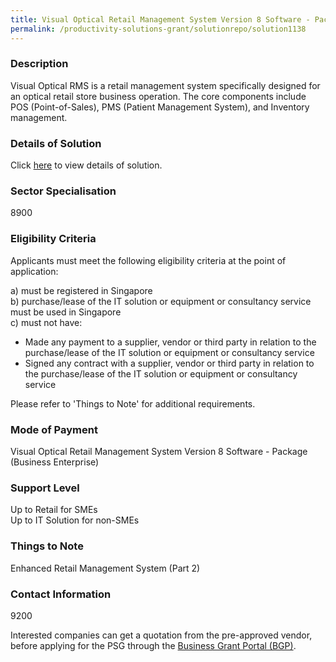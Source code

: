 ```yaml
---
title: Visual Optical Retail Management System Version 8 Software - Package (Business Enterprise)
permalink: /productivity-solutions-grant/solutionrepo/solution1138
---
```


### Description

Visual Optical RMS is a retail management system specifically designed for an optical retail store business operation. The core components include POS (Point-of-Sales), PMS (Patient Management System), and Inventory management.

### Details of Solution

Click <a href='Frontwave Software Pte Ltd' target='_blank' rel='noopener'>here</a> to view details of solution.

### Sector Specialisation

 8900 

### Eligibility Criteria

Applicants must meet the following eligibility criteria at the point of application:

a) must be registered in Singapore <br>
b) purchase/lease of the IT solution or equipment or consultancy service must be used in Singapore <br>
c) must not have:
- Made any payment to a supplier, vendor or third party in relation to the purchase/lease of the IT solution or equipment or consultancy service
- Signed any contract with a supplier, vendor or third party in relation to the purchase/lease of the IT solution or equipment or consultancy service

Please refer to 'Things to Note' for additional requirements.

### Mode of Payment
Visual Optical Retail Management System Version 8 Software - Package (Business Enterprise)

### Support Level
Up to Retail for SMEs <br>
Up to IT Solution for non-SMEs

### Things to Note
Enhanced Retail Management System (Part 2)

### Contact Information
9200

Interested companies can get a quotation from the pre-approved vendor, before applying for the PSG through the <a target='_blank' rel='noopener' href='https://www.businessgrants.gov.sg/'>Business Grant Portal (BGP)</a>.
